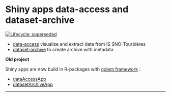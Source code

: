 # Shiny apps data-access and dataset-archive

<!-- badges: start -->
[![Lifecycle: superseded](https://img.shields.io/badge/lifecycle-superseded-blue.svg)](https://www.tidyverse.org/lifecycle/#superseded)
<!-- badges: end -->

* [data-access](https://data-snot.cnrs.fr/data-access/) visualize and extract data from IS SNO-Tourbières
* [dataset-archive](https://data-snot.cnrs.fr/dataset-archive/) to create archive with metadata

**Old project**

Shiny apps are now build in R-packages with [golem framework](https://github.com/ThinkR-open/golem) : 

- [dataAccessApp](https://github.com/Rosalien/dataAccessApp)
- [datasetArchiveApp](https://github.com/Rosalien/datasetArchiveApp)

-----

